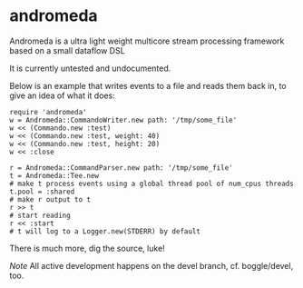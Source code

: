 # andromeda

Andromeda is a ultra light weight multicore stream processing framework based on a small dataflow DSL

It is currently untested and undocumented.

Below is an example that writes events to a file and reads them back in, to give an idea of what it does:

    require 'andromeda'
    w = Andromeda::CommandoWriter.new path: '/tmp/some_file'
    w << (Commando.new :test)
    w << (Commando.new :test, weight: 40)
    w << (Commando.new :test, height: 20)
    w << :close

    r = Andromeda::CommandParser.new path: '/tmp/some_file'
    t = Andromeda::Tee.new
    # make t process events using a global thread pool of num_cpus threads
    t.pool = :shared
    # make r output to t
    r >> t
    # start reading
    r << :start
    # t will log to a Logger.new(STDERR) by default

There is much more, dig the source, luke!

*Note* All active development happens on the devel branch, cf. boggle/devel, too.

